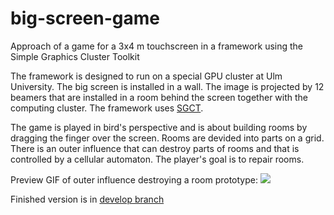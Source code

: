 # big-screen-game
Approach of a game for a 3x4 m touchscreen in a framework using the Simple Graphics Cluster Toolkit

The framework is designed to run on a special GPU cluster at Ulm University. The big screen is installed in a wall. The image is projected by 12 beamers that are installed in a room behind the screen together with the computing cluster. The framework uses [SGCT](https://github.com/opensgct/sgct).

The game is played in bird's perspective and is about building rooms by dragging the finger over the screen. Rooms are devided into parts on a grid. There is an outer influence that can destroy parts of rooms and that is controlled by a cellular automaton. The player's goal is to repair rooms.

Preview GIF of outer influence destroying a room prototype:
![](https://github.com/mskr/big-screen-game/raw/feature/interactive-grid/preview.gif)

Finished version is in [develop branch](https://github.com/mskr/big-screen-game/tree/develop)
